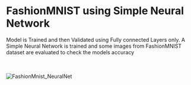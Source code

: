 # FashionMNIST using Simple Neural Network
Model is Trained and then Validated using Fully connected Layers only.
A Simple Neural Network is trained and some images from FashionMNIST dataset are evaluated to check the models accuracy

<br><br>
![FashionMnist_NeuralNet](https://user-images.githubusercontent.com/113373212/192340109-e5520e43-d648-4ada-87ed-a484b48918bf.png)
